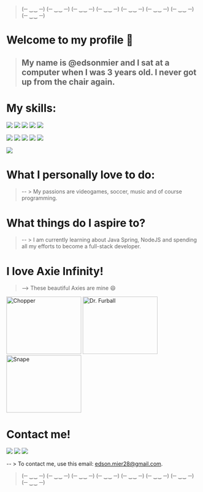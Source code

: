 
> (─ ‿‿ ─) (─ ‿‿ ─) (─ ‿‿ ─) (─ ‿‿ ─) (─ ‿‿ ─) (─ ‿‿ ─) (─ ‿‿ ─) (─ ‿‿ ─)
# Welcome to my profile 👋
> ## My name is @edsonmier and I sat at a computer when I was 3 years old. I never got up from the chair again.

# My skills:
![](https://img.shields.io/badge/Java-ED8B00?style=for-the-badge&logo=java&logoColor=white)
![](https://img.shields.io/badge/Spring-6DB33F?style=for-the-badge&logo=spring&logoColor=white)
![](https://img.shields.io/badge/C%2B%2B-00599C?style=for-the-badge&logo=c%2B%2B&logoColor=white)
![](https://img.shields.io/badge/C%23-239120?style=for-the-badge&logo=c-sharp&logoColor=white)
![](https://img.shields.io/badge/Python-3776AB?style=for-the-badge&logo=python&logoColor=white)

![](https://img.shields.io/badge/HTML5-E34F26?style=for-the-badge&logo=html5&logoColor=white)
![](https://img.shields.io/badge/CSS3-1572B6?style=for-the-badge&logo=css3&logoColor=white)
![](https://img.shields.io/badge/JavaScript-F7DF1E?style=for-the-badge&logo=javascript&logoColor=black)
![](https://img.shields.io/badge/Unity-100000?style=for-the-badge&logo=unity&logoColor=white)
![](https://img.shields.io/badge/Lua-2C2D72?style=for-the-badge&logo=lua&logoColor=white)

![](https://github-readme-stats.vercel.app/api?username=edsonmier&theme=blue-green)

# What I personally love to do:
> -- > My passions are videogames, soccer, music and of course programming.

# What things do I aspire to?
> -- > I am currently learning about Java Spring, NodeJS and spending all my efforts to become a full-stack developer.

# I love Axie Infinity!
> --> These beautiful Axies are mine 😄

[<img alt="Chopper" width="195" height="150" src="https://assets.axieinfinity.com/axies/10763179/axie/axie-full-transparent.png"/>](https://marketplace.axieinfinity.com/axie/10763179/)
[<img alt="Dr. Furball" width="195" height="150" src="https://assets.axieinfinity.com/axies/10699090/axie/axie-full-transparent.png"/>](https://marketplace.axieinfinity.com/axie/10699090/)
[<img alt="Snape" width="195" height="150" src="https://assets.axieinfinity.com/axies/8057903/axie/axie-full-transparent.png"/>](https://marketplace.axieinfinity.com/axie/8057903/)


# Contact me!

[![](https://img.shields.io/badge/Instagram-E4405F?style=for-the-badge&logo=instagram&logoColor=white)](https://www.instagram.com/edson.mier/)
[![](https://img.shields.io/badge/Twitter-1DA1F2?style=for-the-badge&logo=twitter&logoColor=white)](https://twitter.com/edson_mier)
[![](https://img.shields.io/badge/LinkedIn-0077B5?style=for-the-badge&logo=linkedin&logoColor=white)](https://www.linkedin.com/in/edson-mier/)

-- > To contact me, use this email: edson.mier28@gmail.com.

> (─ ‿‿ ─) (─ ‿‿ ─) (─ ‿‿ ─) (─ ‿‿ ─) (─ ‿‿ ─) (─ ‿‿ ─) (─ ‿‿ ─) (─ ‿‿ ─) 
